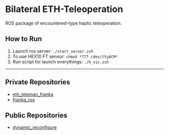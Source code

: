 # Bilateral ETH-Teleoperation   
ROS package of encountered-type haptic teleoperation.   

## How to Run   
1. Launch ros server: `./start_server.zsh`   
2. To use HEX10 FT sensor: `chmod *777 /dev/ttyACM*`   
3. Run script for launch everythings: `./h_vic.zsh`    

---------------------

## Private Repositories   
- [eth_teleman_franka](https://github.com/yaesolKim/eth_teleman_franka)   
- [franka_ros](https://github.com/yaesolKim/franka_ros)    


## Public Repositories   
- [dynamic_reconfigure](https://github.com/ros/dynamic_reconfigure)   
